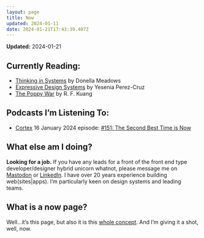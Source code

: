 ```yaml
---
layout: page
title: Now
updated: 2024-01-11
date: 2024-01-21T17:43:39.407Z
---
```

**Updated:** 2024-01-21

## Currently Reading:

- [Thinking in Systems](https://bookshop.org/a/84246/9781603580557) by Donella Meadows
- [Expressive Design Systems](https://bookshop.org/a/84246/9781952616082) by Yesenia Perez-Cruz
- [The Poppy War](https://bookshop.org/a/84246/9780062662583) by R. F. Kuang

## Podcasts I’m Listening To:

- [Cortex](https://www.relay.fm/cortex) 16 January 2024 episode: [#151: The Second Best Time is Now](https://www.relay.fm/cortex/151)

## What else am I doing?

**Looking for a job.** If you have any leads for a front of the front end type developer/designer hybrid unicorn whatnot, please message me on [Mastodon](https://mastodon.social/@zastrow) or [LinkedIn](https://www.linkedin.com/in/philip-zastrow/). I have over 20 years experience building web(sites|apps). I’m particularly keen on design systems and leading teams.


## What is a now page?

Well…it’s this page, but also it is this [whole concept](https://nownownow.com/about). And I’m giving it a shot, well, now.

